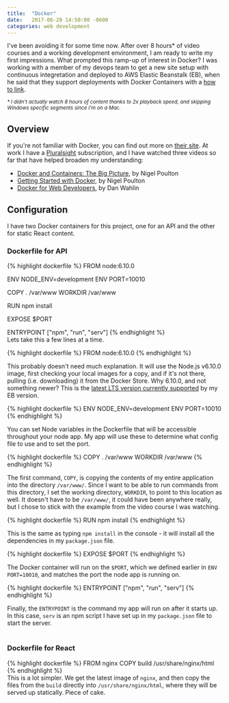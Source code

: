 ```yaml
---
title:  "Docker"
date:   2017-06-20 14:50:00 -0600
categories: web development
---
```

I've been avoiding it for some time now. After over 8 hours* of video courses and a working development environment, I am ready to write my first impressions. What prompted this ramp-up of interest in Docker? I was working with a member of my devops team to get a new site setup with continuous integretation and deployed to AWS Elastic Beanstalk (EB), when he said that they support deployments with Docker Containers with a [how to link](http://docs.aws.amazon.com/elasticbeanstalk/latest/dg/create_deploy_docker.html).

<small>*\* I didn't actually watch 8 hours of content thanks to 2x playback speed, and skipping Windows specific segments since I'm on a Mac.*</small>

## Overview

If you're not familiar with Docker, you can find out more on [their site](https://www.docker.com/what-docker). At work I have a [Pluralsight](https://www.pluralsight.com/) subscription, and I have watched three videos so far that have helped broaden my understanding:
* [Docker and Containers: The Big Picture](https://app.pluralsight.com/library/courses/docker-containers-big-picture), by Nigel Poulton
* [Getting Started with Docker](https://app.pluralsight.com/library/courses/docker-getting-started), by Nigel Poulton
* [Docker for Web Developers](https://app.pluralsight.com/library/courses/docker-web-development), by Dan Wahlin

## Configuration

I have two Docker containers for this project, one for an API and the other for static React content. 

### Dockerfile for API

{% highlight dockerfile %}
FROM node:6.10.0

ENV NODE_ENV=development
ENV PORT=10010

COPY . /var/www
WORKDIR /var/www

RUN npm install

EXPOSE $PORT

ENTRYPOINT ["npm", "run", "serv"]
{% endhighlight %}
<br />
Lets take this a few lines at a time.

{% highlight dockerfile %}
FROM node:6.10.0
{% endhighlight %}

This probably doesn't need much explanation. It will use the Node.js v6.10.0 image, first checking your local images for a copy, and if it's not there, pulling (i.e. downloading) it from the Docker Store. Why 6.10.0, and not something newer? This is the [latest LTS version currently supported](http://docs.aws.amazon.com/elasticbeanstalk/latest/dg/concepts.platforms.html#concepts.platforms.nodejs) by my EB version.

{% highlight dockerfile %}
ENV NODE_ENV=development
ENV PORT=10010
{% endhighlight %}

You can set Node variables in the Dockerfile that will be accessible throughout your node app. My app will use these to determine what config file to use and to set the port.

{% highlight dockerfile %}
COPY . /var/www
WORKDIR /var/www
{% endhighlight %}

The first command, `COPY`, is copying the contents of my entire application into the directory `/var/www/`. Since I want to be able to run commands from this directory, I set the working directory, `WORKDIR`, to point to this location as well. It doesn't have to be `/var/www/`, it could have been anywhere really, but I chose to stick with the example from the video course I was watching.

{% highlight dockerfile %}
RUN npm install
{% endhighlight %}

This is the same as typing `npm install` in the console - it will install all the dependencies in my `package.json` file.

{% highlight dockerfile %}
EXPOSE $PORT
{% endhighlight %}

The Docker container will run on the `$PORT`, which we defined earlier in `ENV PORT=10010`, and matches the port the node app is running on.

{% highlight dockerfile %}
ENTRYPOINT ["npm", "run", "serv"]
{% endhighlight %}

Finally, the `ENTRYPOINT` is the command my app will run on after it starts up. In this case, `serv` is an npm script I have set up in my `package.json` file to start the server.
<br />
<br />

### Dockerfile for React

{% highlight dockerfile %}
FROM nginx
COPY build /usr/share/nginx/html
{% endhighlight %}
<br />
This is a lot simpler. We get the latest image of `nginx`, and then copy the files from the `build` directly into `/usr/share/nginx/html`, where they will be served up statically. Piece of cake.
